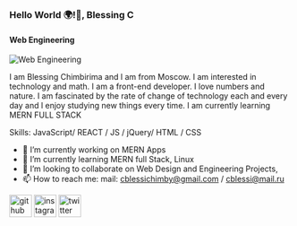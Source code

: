 ### Hello World 🌍!👋, Blessing  C

#### Web Engineering
![Web Engineering](https://arturssmirnovs.github.io/github-profile-readme-generator/images/banner.png)

I am Blessing Chimbirima and l am from Moscow. I am interested in technology and math. I am a front-end developer.  I love numbers and nature.  I am fascinated by the rate of change of technology each and every day and l enjoy studying new things every time. I am currently learning MERN FULL STACK

Skills:  JavaScript/  REACT / JS / jQuery/  HTML / CSS 

- 🔭 I’m currently working on MERN Apps 
- 🌱 I’m currently learning MERN full Stack, Linux   
- 👯 I’m looking to collaborate on Web Design and Engineering Projects,  
- 📫 How to reach me: mail: cblessichimby@gmail.com / cblessi@mail.ru 
                           

[<img src='https://cdn.jsdelivr.net/npm/simple-icons@3.0.1/icons/github.svg' alt='github' height='40'>](https://github.com/https://github.com/Cblessi-C)  [<img src='https://cdn.jsdelivr.net/npm/simple-icons@3.0.1/icons/instagram.svg' alt='instagram' height='40'>](https://www.instagram.com/Cblessi_chimby/)  [<img src='https://cdn.jsdelivr.net/npm/simple-icons@3.0.1/icons/twitter.svg' alt='twitter' height='40'>](https://twitter.com/https://twitter.com/CblessiC)  

